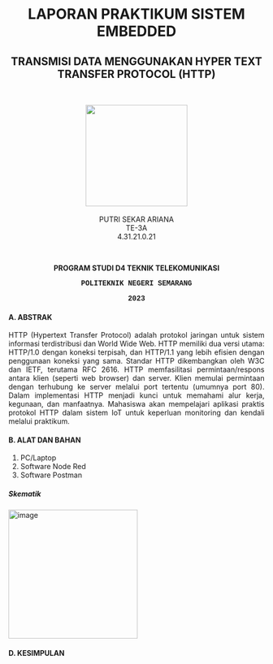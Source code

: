 <h1 align="center">LAPORAN PRAKTIKUM SISTEM EMBEDDED</h1>
<h2 align="center"> TRANSMISI DATA MENGGUNAKAN HYPER TEXT TRANSFER PROTOCOL (HTTP) </h2>
<br>
<p align="center">
  <img src="https://en.polines.ac.id/images/logo_bw.jpg" width="200" height="200">
<br>
<br>PUTRI SEKAR ARIANA
<br>TE-3A
<br>4.31.21.0.21</p>
<br>
<b><p align="center">PROGRAM STUDI D4 TEKNIK TELEKOMUNIKASI</p>
<p style="font-family:courier;" align="center">POLITEKNIK NEGERI SEMARANG</p>
<p style="font-family:courier;" align="center">2023</p></b> 

#### A.	ABSTRAK
<p align="justify"> HTTP (Hypertext Transfer Protocol) adalah protokol jaringan untuk sistem informasi terdistribusi dan World Wide Web. HTTP memiliki dua versi utama: HTTP/1.0 dengan koneksi terpisah, dan HTTP/1.1 yang lebih efisien dengan penggunaan koneksi yang sama. Standar HTTP dikembangkan oleh W3C dan IETF, terutama RFC 2616. HTTP memfasilitasi permintaan/respons antara klien (seperti web browser) dan server. Klien memulai permintaan dengan terhubung ke server melalui port tertentu (umumnya port 80). Dalam implementasi HTTP menjadi kunci untuk memahami alur kerja, kegunaan, dan manfaatnya. Mahasiswa akan mempelajari aplikasi praktis protokol HTTP dalam sistem IoT untuk keperluan monitoring dan kendali melalui praktikum.</p>

#### B.	ALAT DAN BAHAN
1. PC/Laptop
2. Software Node Red
3. Software Postman
##### Skematik
<img width="254" alt="image" src="https://github.com/sekarnaa/sistem-embedded-new/assets/150989006/cc8291f9-85e5-4973-a3e1-666c617f7b74">

#### D.	KESIMPULAN


